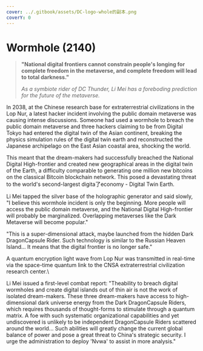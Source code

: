 ```yaml
---
cover: ../.gitbook/assets/DC-logo-whole的副本.png
coverY: 0
---
```


# Wormhole (2140)



> **"National digital frontiers cannot constrain people's longing for complete freedom in the metaverse, and complete freedom will lead to total darkness."**&#x20;
>
> _As a symbiote rider of DC Thunder, Li Mei has a foreboding prediction for the future of the metaverse._



In 2038, at the Chinese research base for extraterrestrial civilizations in the Lop Nur, a latest hacker incident involving the public domain metaverse was causing intense discussions. Someone had used a wormhole to breach the public domain metaverse and three hackers claiming to be from Digital Tokyo had entered the digital twin of the Asian continent, breaking the physics simulation rules of the digital twin earth and reconstructed the Japanese archipelago on the East Asian coastal area, shocking the world.

This meant that the dream-makers had successfully breached the National Digital High-frontier and created new geographical areas in the digital twin of the Earth, a difficulty comparable to generating one million new bitcoins on the classical Bitcoin blockchain network. This posed a devastating threat to the world's second-largest digita了economy - Digital Twin Earth.

Li Mei tapped the silver base of the holographic generator and said slowly, "I believe this wormhole incident is only the beginning. More people will access the public domain metaverse, and the National Digital High-frontier will probably be marginalized. Overlapping metaverses like the Dark Metaverse will become popular."

"This is a super-dimensional attack, maybe launched from the hidden Dark DragonCapsule Rider. Such technology is similar to the Russian Heaven Island... It means that the digital frontier is no longer safe."

A quantum encryption light wave from Lop Nur was transmitted in real-time via the space-time quantum link to the CNSA extraterrestrial civilization research center.\


Li Mei issued a first-level combat report: "Theability to breach digital wormholes and create digital islands out of thin air is not the work of isolated dream-makers. These three dream-makers have access to high-dimensional dark universe energy from the Dark DragonCapsule Riders, which requires thousands of thought-forms to stimulate through a quantum matrix. A foe with such systematic organizational capabilities and yet undiscovered is unlikely to be independent DragonCapsule Riders scattered around the world... Such abilities will greatly change the current global balance of power and pose a great threat to China's strategic security. I urge the administration to deploy 'Nvwa' to assist in more analysis."
